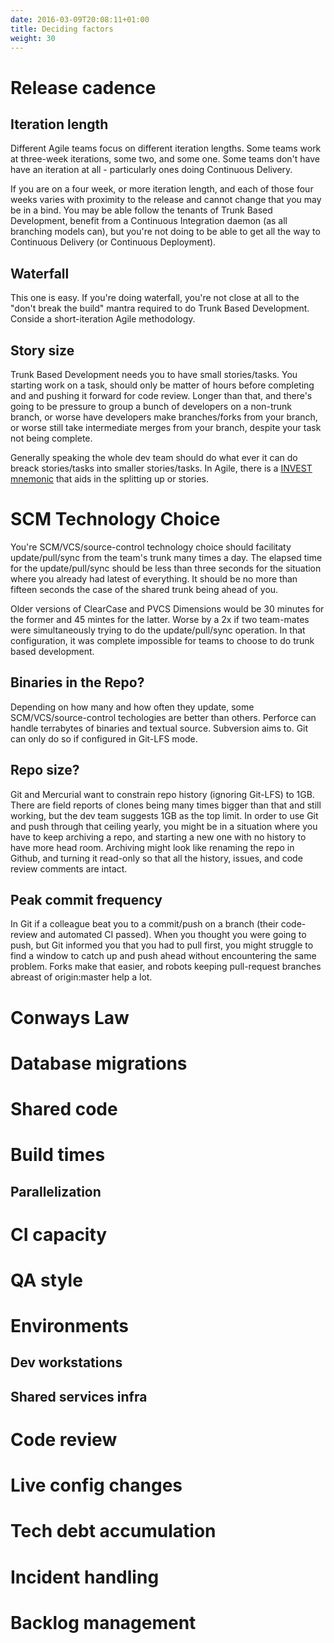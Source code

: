 ```yaml
---
date: 2016-03-09T20:08:11+01:00
title: Deciding factors
weight: 30
---
```


# Release cadence

## Iteration length

Different Agile teams focus on different iteration lengths. Some teams work at three-week iterations, some two, 
and some one. Some teams don't have have an iteration at all - particularly ones doing Continuous Delivery.

If you are on a four week, or more iteration length, and each of those four weeks varies with proximity to the 
release and cannot change that you may be in a bind. You may be able follow the tenants of Trunk Based Development, 
benefit from a Continuous Integration daemon (as all branching models can), but you're not doing to be able to 
get all the way to Continuous Delivery (or Continuous Deployment).

## Waterfall

This one is easy. If you're doing waterfall, you're not close at all to the "don't break the build" mantra required
to do Trunk Based Development. Conside a short-iteration Agile methodology.

## Story size

Trunk Based Development needs you to have small stories/tasks. You starting work on a task, should only be matter
of hours before completing and and pushing it forward for code review. Longer than that, and there's going to be 
pressure to group a bunch of developers on a non-trunk branch, or worse have developers make branches/forks from your 
branch, or worse still take intermediate merges from your branch, despite your task not being complete.  

Generally speaking the whole dev team should do what ever it can do breack stories/tasks into smaller stories/tasks. 
In Agile, there is a [INVEST mnemonic](https://en.wikipedia.org/wiki/INVEST_(mnemonic)) that aids in the splitting
up or stories.

# SCM Technology Choice

You're SCM/VCS/source-control technology choice should facilitaty update/pull/sync from the team's trunk many times 
a day. The elapsed time for the update/pull/sync should be less than three seconds for the situation where you 
already had latest of everything.  It should be no more than fifteen seconds the case of the shared trunk being ahead 
of you. 

Older versions of ClearCase and PVCS Dimensions would be 30 minutes for the former and 45 mintes for the latter. Worse 
by a 2x if two team-mates were simultaneously trying to do the update/pull/sync operation. In that configuration, it 
was complete impossible for teams to choose to do trunk based development.

## Binaries in the Repo?

Depending on how many and how often they update, some SCM/VCS/source-control techologies are better than others. 
Perforce can handle terrabytes of binaries and textual source. Subversion aims to. Git can only do so if configured in
Git-LFS mode.

## Repo size?

Git and Mercurial want to constrain repo history (ignoring Git-LFS) to 1GB. There are field reports of clones being 
many times bigger than that and still working, but the dev team suggests 1GB as the top limit. In order to use Git 
and push through that ceiling yearly, you might be in a situation where you have to keep archiving a repo, and starting 
a new one with no history to have more head room.  Archiving might look like renaming the repo in Github, and turning it 
read-only so that all the history, issues, and code review comments are intact.

## Peak commit frequency

In Git if a colleague beat you to a commit/push on a branch (their code-review and automated CI passed). When you 
thought you were going to push, but Git informed you that you had to pull first, you might struggle to find a window 
to catch up and push ahead without encountering the same problem. Forks make that easier, and robots keeping 
pull-request branches abreast of origin:master help a lot.

# Conways Law

# Database migrations

# Shared code

# Build times

## Parallelization

# CI capacity

# QA style

# Environments

## Dev workstations

## Shared services infra

# Code review

# Live config changes

# Tech debt accumulation

# Incident handling

# Backlog management